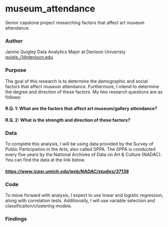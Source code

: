 # museum_attendance
Senior capstone project researching factors that affect art museum attendance.

### Author

Janine Quigley
Data Analytics Major at Denison Univeristy
quigle_j1@denison.edu

### Purpose

The goal of this research is to determine the demographic and social factors that affect museum attendance. Furthermore, I intend to determine the degree and direction of these factors. My two research questions are as follows:
#### R.Q. 1: What are the factors that affect art museum/gallery attendance?
#### R.Q. 2: What is the strength and direction of these factors?

### Data

To complete this analysis, I will be using data provided by the Survey of Public Participation in the Arts, also called SPPA. The SPPA is conducted every five years by the National Archives of Data on Art & Culture (NADAC). You can find the data at the link below.

##### https://www.icpsr.umich.edu/web/NADAC/studies/37138 

### Code

To move forward with analysis, I expect to use linear and logistic regression, along with correlation tests. Additionally, I will use variable selection and classificaiton/clustering models.

### Findings
